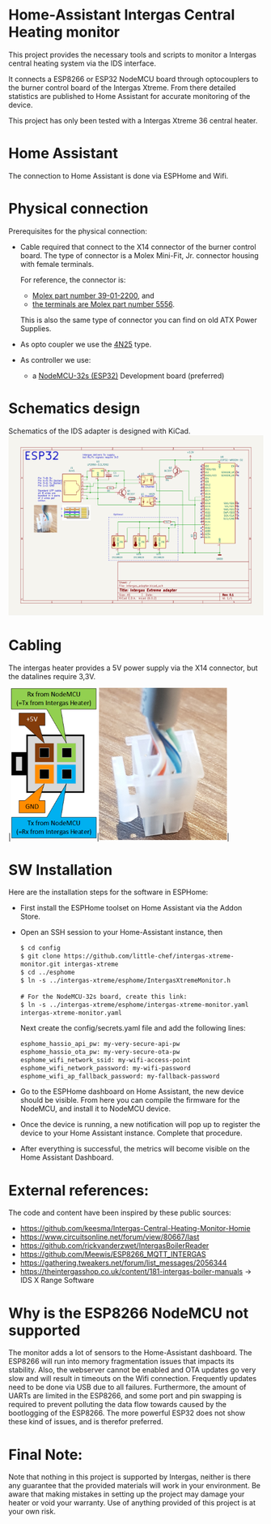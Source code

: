 # Home-Assistant Intergas Central Heating monitor

This project provides the necessary tools and scripts to monitor a Intergas
central heating system via the IDS interface.

It connects a ESP8266 or ESP32 NodeMCU board through optocouplers to the burner control
board of the Intergas Xtreme. From there detailed statistics are published to
Home Assistant for accurate monitoring of the device.

This project has only been tested with a Intergas Xtreme 36 central heater.

# Home Assistant
The connection to Home Assistant is done via ESPHome and Wifi.

# Physical connection

Prerequisites for the physical connection:
* Cable required that connect to the X14 connector of the burner control board.
  The type of connector is a Molex Mini-Fit, Jr. connector housing with female
  terminals.

  For reference, the connector is:
  * [Molex part number 39-01-2200](https://www.conrad.nl/p/molex-39012040-mini-fit-jr-receptacle-housing-dual-row-4-circuits-ul-94v-2-natural-2448286), and
  * [the terminals are Molex part number 5556](https://www.conrad.nl/p/molex-39000078-100-pcs-mini-fit-female-crimp-terminal-tin-sn-over-copper-cu-plated-brass-16-awg-bag-2448254).

  This is also the same type of connector you can find on old ATX Power Supplies.

* As opto coupler we use the [4N25](https://www.conrad.nl/p/lite-on-optocoupler-fototransistor-4n25-dip-6-transistor-dc-1127375) type.

* As controller we use:
  * a [NodeMCU-32s (ESP32)](https://esphome.io/devices/nodemcu_esp32.html) Development board (preferred)


# Schematics design

Schematics of the IDS adapter is designed with KiCad.
<img src="./images/schematic.png">


# Cabling
The intergas heater provides a 5V power supply via the X14 connector, but the datalines require 3,3V.

|<img src="./images/pinout-X14.png" height="300">|<img src="./images/X14.png" height="300">|


# SW Installation

Here are the installation steps for the software in ESPHome:
* First install the ESPHome toolset on Home Assistant via the Addon Store.
* Open an SSH session to your Home-Assistant instance, then
  ```
  $ cd config
  $ git clone https://github.com/little-chef/intergas-xtreme-monitor.git intergas-xtreme
  $ cd ../esphome
  $ ln -s ../intergas-xtreme/esphome/IntergasXtremeMonitor.h

  # For the NodeMCU-32s board, create this link:
  $ ln -s ../intergas-xtreme/esphome/intergas-xtreme-monitor.yaml intergas-xtreme-monitor.yaml
  ```
  Next create the config/secrets.yaml file and add the following lines:
  ```
  esphome_hassio_api_pw: my-very-secure-api-pw
  esphome_hassio_ota_pw: my-very-secure-ota-pw
  esphome_wifi_network_ssid: my-wifi-access-point
  esphome_wifi_network_password: my-wifi-password
  esphome_wifi_ap_fallback_password: my-fallback-password
  ```

* Go to the ESPHome dashboard on Home Assistant, the new device should be visible. From
  here you can compile the firmware for the NodeMCU, and install it to NodeMCU device.
* Once the device is running, a new notification will pop up to register the device to your
  Home Assistant instance. Complete that procedure.
* After everything is successful, the metrics will become visible on the Home Assistant Dashboard.

# External references:

The code and content have been inspired by these public sources:
* https://github.com/keesma/Intergas-Central-Heating-Monitor-Homie
* https://www.circuitsonline.net/forum/view/80667/last
* https://github.com/rickvanderzwet/IntergasBoilerReader
* https://github.com/Meewis/ESP8266_MQTT_INTERGAS
* https://gathering.tweakers.net/forum/list_messages/2056344
* https://theintergasshop.co.uk/content/181-intergas-boiler-manuals -> IDS X Range Software

# Why is the ESP8266 NodeMCU not supported
The monitor adds a lot of sensors to the Home-Assistant dashboard.
The ESP8266 will run into memory fragmentation issues that impacts its stability.
Also, the webserver cannot be enabled and OTA updates go very slow and will result
in timeouts on the Wifi connection. Frequently updates need to be done via USB due
to all failures. Furthermore, the amount of UARTs are limited in the ESP8266, and
some port and pin swapping is required to prevent polluting the data flow towards
caused by the bootlogging of the ESP8266.
The more powerful ESP32 does not show these kind of issues, and is therefor preferred.

# Final Note:

Note that nothing in this project is supported by Intergas, neither is
there any guarantee that the provided materials will work in your environment.
Be aware that making mistakes in setting up the project may damage your heater
or void your warranty. Use of anything provided of this project is at your own
risk.
